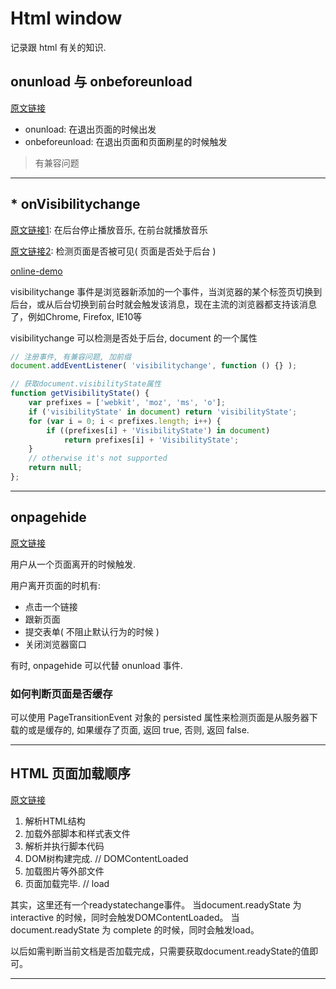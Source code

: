 # Html window

记录跟 html 有关的知识.



## onunload 与 onbeforeunload

[原文链接][1]

+ onunload: 在退出页面的时候出发
+ onbeforeunload: 在退出页面和页面刷星的时候触发

> 有兼容问题

---



## * onVisibilitychange

[原文链接1][3]: 在后台停止播放音乐, 在前台就播放音乐

[原文链接2][4]: 检测页面是否被可见( 页面是否处于后台 )

[online-demo][5]

visibilitychange 事件是浏览器新添加的一个事件，当浏览器的某个标签页切换到后台，或从后台切换到前台时就会触发该消息，现在主流的浏览器都支持该消息了，例如Chrome, Firefox, IE10等

visibilitychange 可以检测是否处于后台, document 的一个属性

```js
// 注册事件, 有兼容问题, 加前缀
document.addEventListener( 'visibilitychange', function () {} );
```

```js
// 获取document.visibilityState属性
function getVisibilityState() {
    var prefixes = ['webkit', 'moz', 'ms', 'o'];
    if ('visibilityState' in document) return 'visibilityState';
    for (var i = 0; i < prefixes.length; i++) {
        if ((prefixes[i] + 'VisibilityState') in document)
            return prefixes[i] + 'VisibilityState';
    }
    // otherwise it's not supported
    return null;
};
```

---



## onpagehide

[原文链接][2]

用户从一个页面离开的时候触发. 

用户离开页面的时机有:

+ 点击一个链接
+ 跟新页面
+ 提交表单( 不阻止默认行为的时候 )
+ 关闭浏览器窗口

有时, onpagehide 可以代替 onunload 事件.

### 如何判断页面是否缓存

可以使用 PageTransitionEvent 对象的 persisted 属性来检测页面是从服务器下载的或是缓存的, 如果缓存了页面, 返回 true, 否则, 返回 false.

---



## HTML 页面加载顺序

[原文链接][6]

1. 解析HTML结构
2. 加载外部脚本和样式表文件
3. 解析并执行脚本代码
4. DOM树构建完成. // DOMContentLoaded
5. 加载图片等外部文件
6. 页面加载完毕. // load

其实，这里还有一个readystatechange事件。
 当document.readyState 为 interactive 的时候，同时会触发DOMContentLoaded。
 当document.readyState 为 complete 的时候，同时会触发load。

以后如需判断当前文档是否加载完成，只需要获取document.readyState的值即可。



---

[1]: https://blog.csdn.net/ityang521/article/details/76076813
[2]: http://webkkl.com/dom-events/onpagehide.php
[3]: https://blog.csdn.net/yl02520/article/details/17174107
[4]: https://blog.csdn.net/littlebearGreat/article/details/79207215
[5]: https://hodorshy.github.io/example/%E9%A1%B5%E9%9D%A2%E5%88%87%E5%88%B0%E5%90%8E%E5%8F%B0%E6%A3%80%E6%B5%8B.html

[6]: https://www.jianshu.com/p/5c86c51a166e